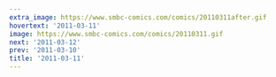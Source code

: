 ```yaml
---
extra_image: https://www.smbc-comics.com/comics/20110311after.gif
hovertext: '2011-03-11'
image: https://www.smbc-comics.com/comics/20110311.gif
next: '2011-03-12'
prev: '2011-03-10'
title: '2011-03-11'
---
```

